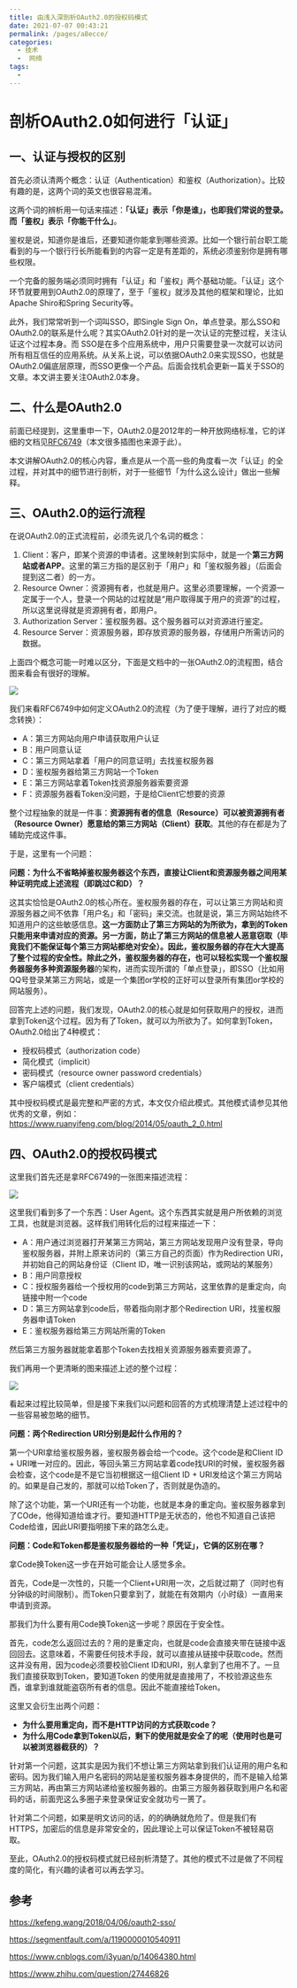 ```yaml
---
title: 由浅入深剖析OAuth2.0的授权码模式
date: 2021-07-07 00:43:21
permalink: /pages/a8ecce/
categories:
  - 技术
  -  网络
tags:
  -
---
```

# 剖析OAuth2.0如何进行「认证」

## 一、认证与授权的区别

首先必须认清两个概念：认证（Authentication）和鉴权（Authorization）。比较有趣的是，这两个词的英文也很容易混淆。

这两个词的辨析用一句话来描述：**「认证」表示「你是谁」，也即我们常说的登录。而「鉴权」表示「你能干什么」**。

鉴权是说，知道你是谁后，还要知道你能拿到哪些资源。比如一个银行前台职工能看到的与一个银行行长所能看到的内容一定是有差距的，系统必须鉴别你是拥有哪些权限。

一个完备的服务端必须同时拥有「认证」和「鉴权」两个基础功能。「认证」这个环节就要用到OAuth2.0的原理了，至于「鉴权」就涉及其他的框架和理论，比如Apache Shiro和Spring Security等。

此外，我们常常听到一个词叫SSO，即Single Sign On，单点登录。那么SSO和OAuth2.0的联系是什么呢？其实OAuth2.0针对的是一次认证的完整过程，关注认证这个过程本身。而 SSO是在多个应用系统中，用户只需要登录一次就可以访问所有相互信任的应用系统。从关系上说，可以依据OAuth2.0来实现SSO，也就是OAuth2.0偏底层原理，而SSO更像一个产品。后面会找机会更新一篇关于SSO的文章。本文讲主要关注OAuth2.0本身。



## 二、什么是OAuth2.0

前面已经提到，这里重申一下，OAuth2.0是2012年的一种开放网络标准，它的详细的文档见[RFC6749](http://www.rfcreader.com/#rfc6749)（本文很多插图也来源于此）。

本文讲解OAuth2.0的核心内容，重点是从一个高一些的角度看一次「认证」的全过程，并对其中的细节进行剖析，对于一些细节「为什么这么设计」做出一些解释。



## 三、OAuth2.0的运行流程

在说OAuth2.0的正式流程前，必须先说几个名词的概念：

1. Client：客户，即某个资源的申请者。这里映射到实际中，就是一个**第三方网站或者APP**。这里的第三方指的是区别于「用户」和「鉴权服务器」（后面会提到这二者）的一方。
2. Resource Owner：资源拥有者，也就是用户。这里必须要理解，一个资源一定属于一个人，登录一个网站的过程就是“用户取得属于用户的资源”的过程，所以这里说得就是资源拥有者，即用户。
3. Authorization Server：鉴权服务器。这个服务器可以对资源进行鉴定。
4. Resource Server：资源服务器，即存放资源的服务器，存储用户所需访问的数据。



上面四个概念可能一时难以区分，下面是文档中的一张OAuth2.0的流程图，结合图来看会有很好的理解。

![](https://murray-pic-1254317211.cos.ap-guangzhou.myqcloud.com/gitee_bak/20210719232212.png)

我们来看RFC6749中如何定义OAuth2.0的流程（为了便于理解，进行了对应的概念转换）：

- A：第三方网站向用户申请获取用户认证
- B：用户同意认证
- C：第三方网站拿着「用户的同意证明」去找鉴权服务器
- D：鉴权服务器给第三方网站一个Token
- E：第三方网站拿着Token找资源服务器索要资源
- F：资源服务器看Token没问题，于是给Client它想要的资源

整个过程抽象的就是一件事：**资源拥有者的信息（Resource）可以被资源拥有者（Resource Owner）愿意给的第三方网站（Client）获取**。其他的存在都是为了辅助完成这件事。



于是，这里有一个问题：

**问题：为什么不省略掉鉴权服务器这个东西，直接让Client和资源服务器之间用某种证明完成上述流程（即跳过C和D）？**

这其实恰恰是OAuth2.0的核心所在。鉴权服务器的存在，可以让第三方网站和资源服务器之间不依靠「用户名」和「密码」来交流。也就是说，第三方网站始终不知道用户的这些敏感信息。**这一方面防止了第三方网站的为所欲为，拿到的Token只能用来申请对应的资源。另一方面，防止了第三方网站的信息被人恶意窃取（毕竟我们不能保证每个第三方网站都绝对安全）。**因此，鉴权服务器的存在大大提高了整个过程的安全性。除此之外，鉴权服务器的存在，也可以轻松实现**一个鉴权服务器服务多种资源服务器**的架构，进而实现所谓的「单点登录」，即SSO（比如用QQ号登录某第三方网站，或是一个集团or学校的正好可以登录所有集团or学校的网站服务）。



回答完上述的问题，我们发现，OAuth2.0的核心就是如何获取用户的授权，进而拿到Token这个过程。因为有了Token，就可以为所欲为了。如何拿到Token，OAuth2.0给出了4种模式：

- 授权码模式（authorization code）
- 简化模式（implicit）
- 密码模式（resource owner password credentials）
- 客户端模式（client credentials）

其中授权码模式是最完整和严密的方式，本文仅介绍此模式。其他模式请参见其他优秀的文章，例如：https://www.ruanyifeng.com/blog/2014/05/oauth_2_0.html



## 四、OAuth2.0的授权码模式

这里我们首先还是拿RFC6749的一张图来描述流程：

![](https://murray-pic-1254317211.cos.ap-guangzhou.myqcloud.com/gitee_bak/20210728002919.png)



这里我们看到多了一个东西：User Agent。这个东西其实就是用户所依赖的浏览工具，也就是浏览器。这样我们用转化后的过程来描述一下：

- A：用户通过浏览器打开某第三方网站，第三方网站发现用户没有登录，导向鉴权服务器，并附上原来访问的（第三方自己的页面）作为Redirection URI，并初始自己的网站身份证（Client ID，唯一识别该网站，或网站的某服务）
- B：用户同意授权
- C：授权服务器给一个授权用的code到第三方网站，这里依靠的是重定向，向链接中附一个code
- D：第三方网站拿到code后，带着指向刚才那个Redirection URI，找鉴权服务器申请Token
- E：鉴权服务器给第三方网站所需的Token

然后第三方服务器就能拿着那个Token去找相关资源服务器索要资源了。

我们再用一个更清晰的图来描述上述的整个过程：

![](https://murray-pic-1254317211.cos.ap-guangzhou.myqcloud.com/gitee_bak/20210731001407.png)



看起来过程比较简单，但是接下来我们以问题和回答的方式梳理清楚上述过程中的一些容易被忽略的细节。

**问题：两个Redirection URI分别是起什么作用的？**

第一个URI拿给鉴权服务器，鉴权服务器会给一个code。这个code是和Client ID + URI唯一对应的。因此，等回头第三方网站拿着code找URI的时候，鉴权服务器会检查，这个code是不是它当初根据这一组Client ID + URI发给这个第三方网站的。如果是自己发的，那就可以给Token了，否则就是伪造的。

除了这个功能，第一个URI还有一个功能，也就是本身的重定向。鉴权服务器拿到了COde，他得知道给谁才行。要知道HTTP是无状态的，他也不知道自己该把Code给谁，因此URI要指明接下来的路怎么走。



**问题：Code和Token都是鉴权服务器给的一种「凭证」，它俩的区别在哪？**

拿Code换Token这一步在开始可能会让人感觉多余。

首先，Code是一次性的，只能一个Client+URI用一次，之后就过期了（同时也有分钟级的时间限制）。而Token只要拿到了，就能在有效期内（小时级）一直用来申请到资源。

那我们为什么要有用Code换Token这一步呢？原因在于安全性。

首先，code怎么返回过去的？用的是重定向，也就是code会直接夹带在链接中返回回去。这意味着，不需要任何技术手段，就可以直接从链接中获取code。然而这并没有用，因为code必须要校验Client ID和URI，别人拿到了也用不了。一旦我们直接获取到Token，要知道Token 的使用就是直接用了，不校验源这些东西，谁拿到谁就能盗窃所有者的信息。因此不能直接给Token。

这里又会衍生出两个问题：

- **为什么要用重定向，而不是HTTP访问的方式获取code？**
- **为什么用Code拿到Token以后，剩下的使用就是安全了的呢（使用时也是可以被浏览器截获的）？**

针对第一个问题，这其实是因为我们不想让第三方网站拿到我们认证用的用户名和密码。因为我们输入用户名密码的网站是鉴权服务器本身提供的，而不是输入给第三方网站，再由第三方网站递给鉴权服务器的。由第三方服务器获取到用户名和密码的话，前面兜这么多圈子来登录保证安全就功亏一篑了。

针对第二个问题，如果是明文访问的话，的的确确就危险了。但是我们有HTTPS，加密后的信息是非常安全的，因此理论上可以保证Token不被轻易窃取。

至此，OAuth2.0的授权码模式就已经剖析清楚了。其他的模式不过是做了不同程度的简化，有兴趣的读者可以再去学习。



## 参考

https://kefeng.wang/2018/04/06/oauth2-sso/

https://segmentfault.com/a/1190000010540911

https://www.cnblogs.com/i3yuan/p/14064380.html

https://www.zhihu.com/question/27446826